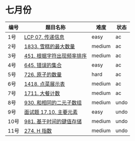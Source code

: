 # 七月份

**编号**|**题目名称**|**难度**|**状态**
--------|------------|--------|--------
1号|[LCP 07. 传递信息](./第1题%20LCP%2007.%20传递信息)|easy|ac
2号|[1833. 雪糕的最大数量](./第2题%201833.%20雪糕的最大数量)|medium|ac
3号|[451. 根据字符出现频率排序](./第3题%20451.%20根据字符出现频率排序)|medium|ac
4号|[645. 错误的集合](./第4题%20645.%20错误的集合)|easy|ac
5号|[726. 原子的数量](./第5题%20726.%20原子的数量)|hard|ac
6号|[1418. 点菜展示表](./第6题%201418.%20点菜展示表)|medium|ac
7号|[1711. 大餐计数](./第7题%201711.%20大餐计数)|medium|ac
8号|[930. 和相同的二元子数组](./第8题%20930.%20和相同的二元子数组)|medium|undo
9号|[面试题 17.10. 主要元素](./第9题%20面试题%2017.10.%20主要元素)|easy|undo
10号|[981. 基于时间的键值存储](./第10题%20981.%20基于时间的键值存储)|medium|undo
11号|[274. H 指数](./第11题%20274.%20H%20指数)|medium|undo
